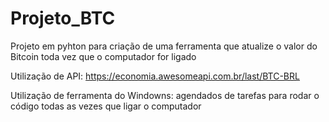 # Projeto_BTC

Projeto em pyhton para criação de uma ferramenta que atualize o valor do Bitcoin toda vez que o computador for ligado

Utilização de API: https://economia.awesomeapi.com.br/last/BTC-BRL

Utilização de ferramenta do Windowns: agendados de tarefas para rodar o código todas as vezes que ligar o computador
